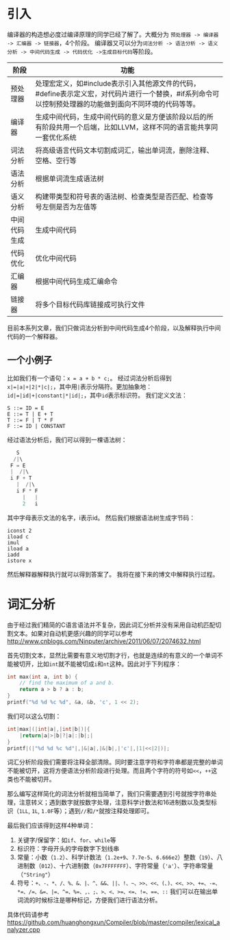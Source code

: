 # 引入

编译器的构造想必度过编译原理的同学已经了解了。大概分为
`预处理器 -> 编译器 -> 汇编器 -> 链接器`，4个阶段。
编译器又可以分为`词法分析 -> 语法分析 -> 语义分析 -> 中间代码生成 -> 代码优化 ->生成目标代码`等阶段。

| 阶段 | 功能 |
| --- | --- |
| 预处理器 | 处理宏定义，如#include表示引入其他源文件的代码，#define表示定义宏，对代码片进行一个替换，#if系列命令可以控制预处理器的功能做到面向不同环境的代码等等。
| 编译器 | 生成中间代码，生成中间代码的意义是方便该阶段以后的所有阶段共用一个后端，比如LLVM，这样不同的语言能共享同一套优化系统 |
| 词法分析 | 将高级语言代码文本切割成词汇，输出单词流，删除注释、空格、空行等 |
| 语法分析 | 根据单词流生成语法树 |
| 语义分析 | 构建带类型和符号表的语法树、检查类型是否匹配、检查等号左侧是否为左值等 |
| 中间代码生成 | 生成中间代码 |
| 代码优化 | 优化中间代码 |
| 汇编器 | 根据中间代码生成汇编命令 |
| 链接器 | 将多个目标代码库链接成可执行文件 |

目前本系列文章，我们只做词法分析到中间代码生成4个阶段，以及解释执行中间代码的一个解释器。

## 一个小例子
比如我们有一个语句：`x = a + b * c;`。
经过词法分析后得到`x|=|a|+|2|*|c|;`，其中用`|`表示分隔符。更加抽象地：`id|=|id|+|constant|*|id|;`，其中`id`表示标识符。
我们定义文法：
```
S ::= ID = E
E ::= T | E + T
T ::= F | T * F
F ::= ID | CONSTANT
```
经过语法分析后，我们可以得到一棵语法树：
```go
   S
  /|\
 F = E
 |  /|\
 i F + T
   |  /|\
   i F * F
     |   |
     2   i
```
其中字母表示文法的名字，i表示id。
然后我们根据语法树生成字节码：
```
iconst 2
iload c
imul
iload a
iadd
istore x
```
然后解释器解释执行就可以得到答案了。
我将在接下来的博文中解释执行过程。

# 词汇分析

由于经过我们精简的C语言语法并不复杂，因此词汇分析并没有采用自动机匹配切割文本。如果对自动机更感兴趣的同学可以参考 http://www.cnblogs.com/Ninputer/archive/2011/06/07/2074632.html

首先切割文本，显然比需要有意义地切割才行，也就是连续的有意义的一个单词不能被切开，比如`int`就不能被切成`i`和`nt`这种。因此对于下列程序：
```c
int max(int a, int b) {
    // find the maximum of a and b.
    return a > b ? a : b;
}
printf("%d %d %c %d", &a, &b, 'c', 1 << 2);
```
我们可以这么切割：
```c
int|max|(|int|a|,|int|b|)|{
    |return|a|>|b|?|a|:|b|;|
}
printf|(|"%d %d %c %d"|,|&|a|,|&|b|,|'c'|,|1|<<|2|)|;
```

词汇分析阶段我们需要将注释全部清除。同时要注意字符和字符串都是完整的单词不能被切开，这将方便语法分析阶段进行处理。而且两个字符的符号如`<<`，`++`这类也不能被切开。

那么编写这样简化的词法分析就相当简单了，我们只需要遇到引号就按字符串处理，注意转义；遇到数字就按数字处理，注意科学计数法和16进制数以及类型标识（`1LL`, `1L`, `1.0F`等）；遇到`//`和`/*`就按注释处理即可。

最后我们应该得到这样4种单词：

1. 关键字/保留字：如`if`、`for`、`while`等
2. 标识符：字母开头的字母数字下划线串
3. 常量：小数（`1.2`）、科学计数法（`1.2e+9`、`7.7e-5`、`6.666e2`）整数（`19`）、八进制数（`012`）、十六进制数（`0x7FFFFFFF`）、字符常量（`'a'`）、字符串常量（`"String"`）
4. 符号：`+、-、*、/、%、&、|、^、&&、||、!、~、>>、<<、(、)、<<、>>、+=、-=、*=、/=、&=、|=、^=、%=、,、;、>、<、>=、<=、!=、==、::`
我们可以在输出单词流的时候标注是哪种标记，方便我们进行语法分析。

具体代码请参考
https://github.com/huanghongxun/Compiler/blob/master/compiler/lexical_analyzer.cpp